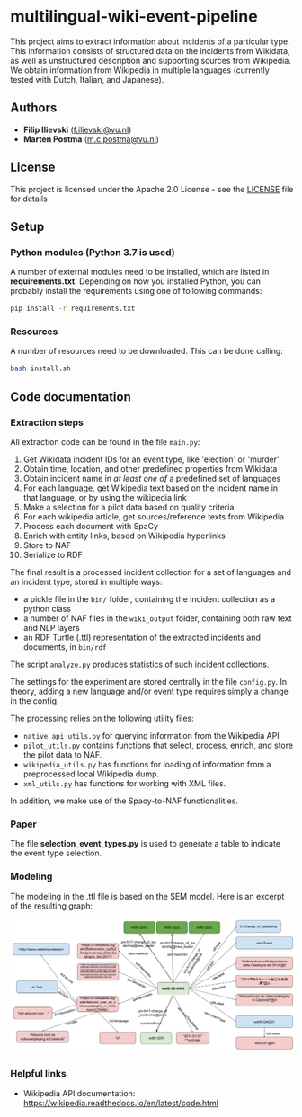 # multilingual-wiki-event-pipeline

This project aims to extract information about incidents of a particular type. This information consists of structured data on the incidents from Wikidata, as well as unstructured description and supporting sources from Wikipedia. We obtain information from Wikipedia in multiple languages (currently tested with Dutch, Italian, and Japanese).


## Authors

* **Filip Ilievski** (f.ilievski@vu.nl)
* **Marten Postma** (m.c.postma@vu.nl)

## License

This project is licensed under the Apache 2.0 License - see the [LICENSE](LICENSE) file for details

## Setup

### Python modules (Python 3.7 is used)
A number of external modules need to be installed, which are listed in **requirements.txt**.
Depending on how you installed Python, you can probably install the requirements using one of following commands:
```bash
pip install -r requirements.txt
```

### Resources
A number of resources need to be downloaded. This can be done calling:
```bash
bash install.sh
```

## Code documentation

### Extraction steps

All extraction code can be found in the file `main.py`:

1. Get Wikidata incident IDs for an event type, like 'election' or 'murder'
2. Obtain time, location, and other predefined properties from Wikidata
3. Obtain incident name in *at least one of* a predefined set of languages
4. For each language, get Wikipedia text based on the incident name in that language, or by using the wikipedia link
5. Make a selection for a pilot data based on quality criteria
6. For each wikipedia article, get sources/reference texts from Wikipedia
7. Process each document with SpaCy
8. Enrich with entity links, based on Wikipedia hyperlinks
9. Store to NAF
10. Serialize to RDF

The final result is a processed incident collection for a set of languages and an incident type, stored in multiple ways:
* a pickle file in the `bin/` folder, containing the incident collection as a python class
* a number of NAF files in the `wiki_output` folder, containing both raw text and NLP layers
* an RDF Turtle (.ttl) representation of the extracted incidents and documents, in `bin/rdf`

The script `analyze.py` produces statistics of such incident collections.

The settings for the experiment are stored centrally in the file `config.py`. In theory, adding a new language and/or event type requires simply a change in the config.

The processing relies on the following utility files:
* `native_api_utils.py` for querying information from the Wikipedia API
* `pilot_utils.py` contains functions that select, process, enrich, and store the pilot data to NAF.
* `wikipedia_utils.py` has functions for loading of information from a preprocessed local Wikipedia dump.
* `xml_utils.py` has functions for working with XML files.

In addition, we make use of the Spacy-to-NAF functionalities.


### Paper
The file **selection_event_types.py** is used to generate a table to indicate the event type selection.


### Modeling

The modeling in the .ttl file is based on the SEM model. Here is an excerpt of the resulting graph:

![Alt text](img/model.png?raw=true "Model")


### Helpful links

* Wikipedia API documentation:
https://wikipedia.readthedocs.io/en/latest/code.html
